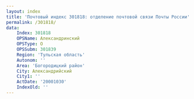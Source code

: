 ```yaml
---
layout: index
title: 'Почтовый индекс 301818: отделение почтовой связи Почты России'
permalink: /301818/
data:
    Index: 301818
    OPSName: Александринский
    OPSType: О
    OPSSubm: 301839
    Region: 'Тульская область'
    Autonom: ''
    Area: 'Богородицкий район'
    City: Александрийский
    City1: ''
    ActDate: '20001030'
    IndexOld: ''
---
```

